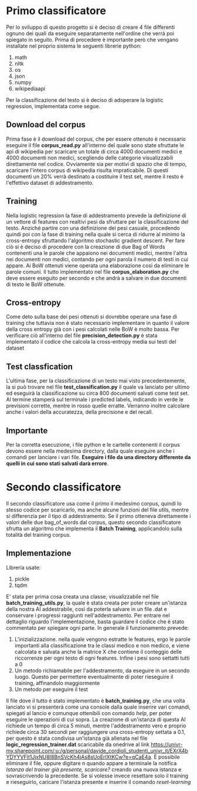 # Primo classificatore

Per lo sviluppo di questo progetto si è deciso di creare 4 file differenti ognuno dei quali da eseguire separatamente nell'ordine che verrà poi spiegato in seguito. 
Prima di procedere è importante però che vengano installate nel proprio sistema le seguenti librerie python:
1. math
2. nltk
3. os
4. json
5. numpy
6. wikipediaapi

Per la classificazione del testo si è deciso di adoperare la logistic regression, implementata come segue.

## Download del corpus
Prima fase è il download del corpus, che per essere ottenuto è necessario eseguire il file **corpus_read.py** all'interno del quale sono state sfruttate le api di wikipedia per scaricare un totale di circa 4000 documenti medici e 4000 documenti non medici, scegliendo delle categorie visualizzabili direttamente nel codice. Ovviamente sia per motivi di spazio che di tempo, scaricare l'intero corpus di wikipedia risulta impraticabile. Di questi documenti un 20% verrà destinato a costituire il test set, mentre il resto è l'effettivo dataset di addestramento.

## Training
Nella logistic regression la fase di addestramento prevede la definizione di un vettore di features con realtivi pesi da sfruttare per la classificazione del testo. 
Anziché partire con una definizione dei pesi casuale, procedendo quindi poi con la fase di training nella quale si cerca di ridurre al minimo la cross-entropy sfruttando l'algoritmo stochastic gradient descent. Per fare ciò si è deciso di procedere con la creazione di due Bag of Words contenenti una le parole che appaiono nei documenti medici, mentre l'altra nei documenti non medici, contando per ogni parola il numero di testi in cui appare. Ai BoW ottenuti viene operata una elaborazione così da eliminare le parole comuni. Il tutto implementato nel file **corpus_elaboration.py** che deve essere eseguito per secondo e che andrà a salvare in due documenti di testo le BoW ottenute.

## Cross-entropy
Come deto sulla base dei pesi ottenuti si dovrebbe operare una fase di training che tuttavia non è stato necessario implementare in quanto il valore della cross entropy già con i pesi calcolati nelle BoW è molto bassa. Per verificare ciò all'interno del file **precision_detection.py** è stata implementato il codice che calcola la cross-entropy media sui testi del dataset

## Test classfication
L'ultima fase, per la classificazione di un testo mai visto precedentemente, la si può trovare nel file **test_classification.py** il quale va lanciato per ultimo ed eseguirà la classificazione su circa 800 documenti salvati come test set. Al termine stamperà sul terminale i predicted labels, indicando in verde le previsioni corrette, mentre in rosso quelle erratte. Verranno inoltre calcolare anche i valori della accuratezza, della precisione e del recall. 

## Importante
Per la corretta esecuzione, i file python e le cartelle contenenti il corpus devono essere nella medesima directory, dalla quale eseguire anche i comandi per lanciare i vari file. **Eseguire i file da una directory differente da quelli in cui sono stati salvati darà errore**. 

# Secondo classificatore

Il secondo classificatore usa come il primo il medesimo corpus, quindi lo stesso codice per scaricarlo, ma anche alcune funzioni del file utils, mentre si differenzia per il tipo di addestramento. Se il primo otteneva direttamente i valori delle due bag_of_words dal corpus, questo secondo classificatore sfrutta un algoritmo che implementa il **Batch Training**, applicandolo sulla totalità del training corpus. 

## Implementazione

Libreria usate:
1. pickle 
2. tqdm

E' stata per prima cosa creata una classe, visualizzabile nel file **batch_training_utils.py**, la quale è stata creata per poter creare un'istanza della nostra AI addestrabile, così da poterla salvare in un file .dat e conservare i progressi raggiunti nell'addestramento. Per entrare nel dettaglio riguardo l'implementazione, basta guardare il codice che è stato commentato per spiegare ogni parte. In generale il funzionamento prevede:

1. L'inizializzazione. nella quale vengono estratte le features, ergo le parole importanti alla classificazione tra le classi medico e non medico, e viene calcolata e salvata anche la matrice X che contiene il conteggio delle riccorrenze per ogni testo di ogni features. Infine i pesi sono settatti tutti a 0
2. Un metodo richiamabile per l'addestramento, da eseguire in un secondo luogo. Questo per permettere eventualmente di poter rieseguire il training, affinandolo maggiormente
3. Un metodo per eseguire il test

Il file dove il tutto è stato implementato è **batch_training.py**, che una volta lanciato vi si presenterà come una console dalla quale inserire vari comandi, spiegati al lancio e comunque ottenibili con comando *help*, per poter eseguire le operazioni di cui sopra. La creazione di un'istanza di questa AI richiede un tempo di circa 5 minuti, mentre l'addestramento vero e proprio richiede circa 30 secondi per raggiungere una cross-entropy settata a 0.1, per questo è stata condivisa un'istanza già allenata nel file **logic_regression_trainer.dat** scaricabile da onedrive al link https://univr-my.sharepoint.com/:u:/g/personal/davide_cordioli_studenti_univr_it/EXrX4bYDYYVFlt1JjxNU8I8BnSVcKh4jAs8sUoErlXtKCw?e=qCaE4a. È possibile eliminare il file, oppure digitare n quando appare a terminale la notifica *Istanza del trainer già presente, scaricare?* creando una nuova istanza e sovrascrivendo la precedente. Se si volesse invece resettare solo il training e rieseguirlo, caricare l'istanza presente e inserire il comando *reset-learning*
